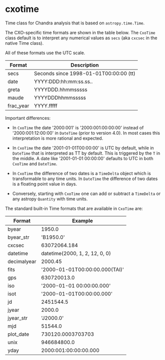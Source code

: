 # cxotime

Time class for Chandra analysis that is based on `astropy.time.Time`.

The CXO-specific time formats are shown in the table below.  The
`CxoTime` class default is to interpret any numerical values as `secs`
(aka `cxcsec` in the native Time class).

All of these formats use the UTC scale.

 Format     | Description
----------- | ----------------------------------------
secs        | Seconds since 1998-01-01T00:00:00 (tt)
date        | YYYY:DDD:hh:mm:ss.ss..
greta       | YYYYDDD.hhmmsssss
maude       | YYYYDDDhhmmsssss
frac_year   | YYYY.fffff

Important differences:

- In `CxoTime` the date '2000:001' is '2000:001:00:00:00' instead of
  '2000:001:12:00:00' in `DateTime` (prior to version 4.0).  In most cases this
  interpretation is more rational and expected.

- In `CxoTime` the date '2001-01-01T00:00:00' is UTC by default, while in
  `DateTime` that is interpreted as TT by default.  This is triggered by
  the ``T`` in the middle.  A date like '2001-01-01 00:00:00' defaults
  to UTC in both `CxoTime` and `DateTime`.

- In `CxoTime` the difference of two dates is a `TimeDelta` object
  which is transformable to any time units.  In `DateTime` the difference
  of two dates is a floating point value in days.

- Conversely, starting with `CxoTime` one can add or subtract a `TimeDelta` or
  any astropy `Quantity` with time units.

The standard built-in Time formats that are available in `CxoTime` are:

Format      |  Example
----------- |  ------------------------
byear       |  1950.0
byear_str   |  'B1950.0'
cxcsec      |  63072064.184
datetime    |  datetime(2000, 1, 2, 12, 0, 0)
decimalyear |  2000.45
fits        |  '2000-01-01T00:00:00.000(TAI)'
gps         |  630720013.0
iso         |  '2000-01-01 00:00:00.000'
isot        |  '2000-01-01T00:00:00.000'
jd          |  2451544.5
jyear       |  2000.0
jyear_str   |  'J2000.0'
mjd         |  51544.0
plot_date   |  730120.0003703703
unix        |  946684800.0
yday        |  2000:001:00:00:00.000
